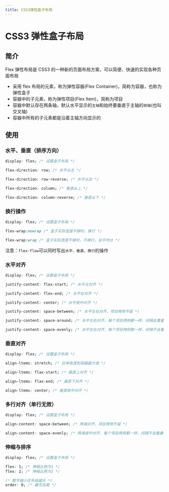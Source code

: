 ```yaml
---
title: CSS3弹性盒子布局
---
```


# CSS3 弹性盒子布局

## 简介

Flex 弹性布局是 CSS3 的一种新的页面布局方案，可以简便、快速的实现各种页面布局

- 采用 flex 布局的元素，称为弹性容器(Flex Container)，简称为容器，也称为弹性盒子
- 容器中的子元素，称为弹性项目(Flex Item)，简称为项目
- 容器中默认存在两条轴，默认水平显示的`主轴`和始终要垂直于主轴的`侧轴`(也叫交叉轴)
- 容器中所有的子元素都是沿着主轴方向显示的

## 使用

### 水平、垂直（排序方向）

```css
display: flex; /* 设置盒子布局 */

flex-direction: row; /* 水平从左 */

flex-direction: row-reverse; /* 水平从右 */

flex-direction: column; /* 垂直从上 */

flex-direction: column-reverse; /* 垂直从下 */
```

### 换行操作

```css
display: flex; /* 设置盒子布局 */

flex-wrap:nowrap /* 盒子实际宽度不够时，换行 */

flex-wrap:wrap /* 盒子实际宽度不够时，不换行，且平均分 */
```

注意：`flex-flow`可以同时写出`水平、垂直、换行`的操作

### 水平对齐

```css
display: flex; /* 设置盒子布局 */

justify-content: flex-start; /* 水平左对齐 */

justify-content: flex-end; /* 水平右对齐 */

justify-content: center; /* 水平居中对齐 */

justify-content: space-between; /* 水平左右对齐，项目两侧不留 */

justify-content: space-around; /* 水平左右对齐，每个项目两侧都一样，间隔会重叠 */

justify-content: space-evenly; /* 水平左右对齐，每个项目两侧都一样，间隔不会重叠 */
```

### 垂直对齐

```css
display: flex; /* 设置盒子布局 */

align-ltems: stretch; /* 拉伸高度到容器最大值 */

align-ltems: flax-start; /* 垂直上对齐 */

align-ltems: flax-end; /* 垂直下对齐 */

align-ltems: center; /* 垂直居中对齐 */
```

### 多行对齐（单行无效）

```css
display: flex; /* 设置盒子布局 */

align-content: space-between; /* 两端对齐，项目两侧不留 */

align-content: space-evenly; /* 两端居中对齐，每个项目两侧都一样，间隔不会重叠 */
```

### 伸缩与排序

```css
display: flex; /* 设置盒子布局 */

flex: 1; /* 伸缩比例为1 */
flex: 2; /* 伸缩比例为2 */

/* 数字越小优先级越大 */
order: 0; /* 最先加载 */
```
